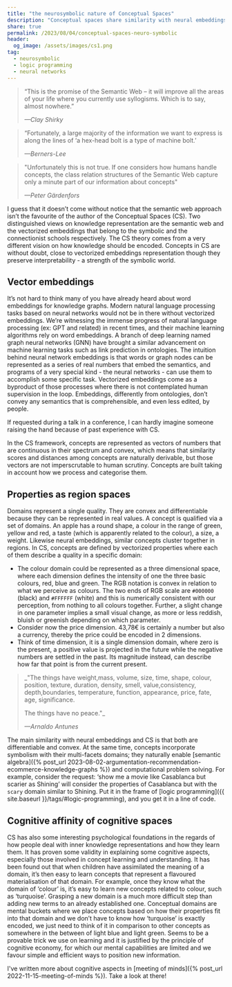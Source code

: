 ```yaml
---
title: "the neurosymbolic nature of Conceptual Spaces"
description: "Conceptual spaces share similarity with neural embeddings because they are both differentiable and convex. At the same time, concepts incorporate symbolism with their multi-facets domains. They naturally enable semantic algebra and computational problem solving."
share: true
permalink: /2023/08/04/conceptual-spaces-neuro-symbolic
header:
  og_image: /assets/images/cs1.png
tag:
  - neurosymbolic
  - logic programming
  - neural networks
---
```


> “This is the promise of the Semantic Web – it will improve all the areas of your life where you currently use syllogisms. Which is to say, almost nowhere.” 
> 
> _—Clay Shirky_

> “Fortunately, a large majority of the information we want to express is along the lines of ‘a hex-head bolt is a type of machine bolt.’
> 
> _—Berners-Lee_

> "Unfortunately this is not true. If one considers how humans handle concepts, the class relation structures of the Semantic Web capture only a minute part of our information about concepts"
>
> _—Peter Gärdenfors_

I guess that it doesn’t come without notice that the semantic web approach isn’t the favourite of the author of the Conceptual Spaces (CS).
Two distinguished views on knowledge representation are the semantic web and the vectorized embeddings that belong to the symbolic and the connectionist schools respectively. The CS theory comes from a very different vision on how knowledge should be encoded. Concepts in CS are without doubt, close to vectorized embeddings representation though they preserve interpretability  - a strength of the symbolic world. 

## Vector embeddings
It’s not hard to think many of you have already heard about word embeddings for knowledge graphs. Modern natural language processing tasks based on neural networks would not be in there without vectorized embeddings. We’re witnessing the immense progress of natural language processing (ex: GPT and related) in recent times, and their machine learning algorithms rely on word embeddings. A branch of deep learning named graph neural networks (GNN) have brought a similar advancement on machine learning tasks such as link prediction in ontologies. The intuition behind neural network embeddings is that words or graph nodes can be represented as a series of real numbers that embed the semantics, and programs of a very special kind - the neural networks - can use them to accomplish some specific task. Vectorized embeddings come as a byproduct of those processes where there is not contemplated human supervision in the loop. Embeddings, differently from ontologies, don’t convey any semantics that is comprehensible, and even less edited, by people. 

If requested during a talk in a conference, I can hardly imagine someone raising the hand because of past experience with CS.

In the CS framework, concepts are represented as vectors of numbers that are continuous in their spectrum and convex, which means that similarity scores and distances among concepts are naturally derivable, but those vectors are not imperscrutable to human scrutiny. Concepts are built taking in account how we process and categorise them. 

## Properties as region spaces
Domains represent a single quality. They are convex and differentiable because they can be represented in real values. A concept is qualified via a set of domains. An apple has a round shape, a colour in the range of green, yellow and red, a taste (which is apparently related to the colour), a size, a weight. Likewise neural embeddings, similar concepts cluster together in regions. In CS, concepts are defined by vectorized properties where each of them describe a quality in a specific domain:
- The colour domain could be represented as a three dimensional space, where each dimension defines the intensity of one the three basic colours, red, blue and green. The RGB notation is convex in relation to what we perceive as colours. The two ends of RGB scale are `#000000` (black) and `#FFFFFF` (white) and this is numerically consistent with our perception, from nothing to all colours together. Further, a slight change in one parameter implies a small visual change, as more or less reddish, bluish or greenish depending on which parameter. 
- Consider now the price dimension. 43,78€ is certainly a number but also a currency, thereby the price could be encoded in 2 dimensions. 
- Think of time dimension, it is a single dimension domain, where zero is the present, a positive value is projected in the future while the negative numbers are settled in the past. Its magnitude instead, can describe how far that point is from the current present. 

>_"The things have weight,mass, volume, size, time, shape, colour, position, texture, duration, density, smell, value,consistency, depth,boundaries, temperature, function, appearance, price, fate, age, significance.
>
>The things have no peace."_
>
>_—Arnaldo Antunes_

The main similarity with neural embeddings and CS is that both are differentiable and convex. At the same time, concepts incorporate symbolism with their multi-facets domains; they naturally enable [semantic algebra]({% post_url 2023-08-02-argumentation-recommendation-ecommerce-knowledge-graphs  %}) and computational problem solving. For example, consider the request: ‘show me a movie like Casablanca but scarier as Shining’ will consider the properties of Casablanca but with the `scary` domain similar to Shining. Put it in the frame of [logic programming]({{ site.baseurl }}/tags/#logic-programming), and you get it in a line of code.

## Cognitive affinity of cognitive spaces
CS has also some interesting psychological foundations in the regards of how people deal with inner knowledge representations and how they learn them. It has proven some validity in explaining some cognitive aspects, especially those involved in concept learning and understanding. It has been found out that when children have assimilated the meaning of a domain, it’s then easy to learn concepts that represent a flavoured materialisation of that domain. For example, once they know what the domain of ‘colour’ is, it’s easy to learn new concepts related to colour, such as ‘turquoise’. Grasping a new domain is a much more difficult step than adding new terms to an already established one. Conceptual domains are mental buckets where we place concepts based on how their properties fit into that domain and we don’t have to know how ‘turquoise’ is exactly encoded, we just need to think of it in comparison to other concepts as somewhere in the between of light blue and light green. Seems to be a provable trick we use on learning and it is justified by the principle of cognitive economy, for which our mental capabilities are limited and we favour simple and efficient ways to position new information.

I've written more about cognitive aspects in [meeting of minds]({% post_url 2022-11-15-meeting-of-minds %}). Take a look at there! 